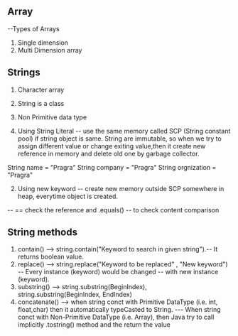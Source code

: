 ## Array
--Types of Arrays
1. Single dimension
2. Multi Dimension array


## Strings
1. Character array
2. String is a class
3. Non Primitive data type

1. Using String Literal -- use the same memory called SCP (String constant pool) if string object is same.
String are immutable, so when we try to assign different value or change exiting value,then it create new reference in memory
and delete old one by garbage collector.

String name = "Pragra"
String company = "Pragra"
String orgnization = "Pragra"

2. Using new keyword -- create new memory outside SCP somewhere in heap, everytime object is created.


-- == check the reference and .equals() -- to check content comparison

## String methods

1. contain() --> string.contain("Keyword to search in given string").-- It returns boolean value.
2. replace() --> string.replace("Keyword to be replaced" , "New keyword") -- Every instance (keyword) would be changed
-- with new instance (keyword).
3. substring() --> string.substring(BeginIndex), string.substring(BeginIndex, EndIndex)
4. concatenate() --> when string conct with Primitive DataType (i.e. int, float,char) then it automatically typeCasted to
   String. --- When string conct with Non-Primitive DataType (i.e. Array), then Java try to call implicitly .tostring()
   method and the return the value